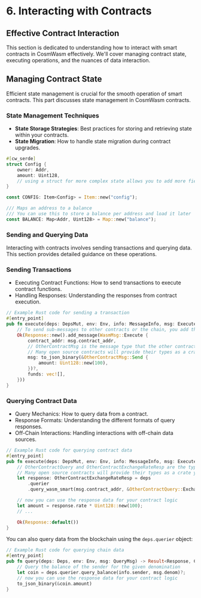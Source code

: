 # 6. Interacting with Contracts

## Effective Contract Interaction

This section is dedicated to understanding how to interact with smart contracts in CosmWasm effectively. We'll cover managing contract state, executing operations, and the nuances of data interaction.

## Managing Contract State

Efficient state management is crucial for the smooth operation of smart contracts. This part discusses state management in CosmWasm contracts.

### State Management Techniques

- **State Storage Strategies**: Best practices for storing and retrieving state within your contracts.
- **State Migration**: How to handle state migration during contract upgrades.

```rust
#[cw_serde]
struct Config {
    owner: Addr,
    amount: Uint128,
    // using a struct for more complex state allows you to add more fields later on without breaking the contract
}

const CONFIG: Item<Config> = Item::new("config");

/// Maps an address to a balance
/// You can use this to store a balance per address and load it later
const BALANCE: Map<Addr, Uint128> = Map::new("balance");
```

### Sending and Querying Data

Interacting with contracts involves sending transactions and querying data. This section provides detailed guidance on these operations.

### Sending Transactions

- Executing Contract Functions: How to send transactions to execute contract functions.
- Handling Responses: Understanding the responses from contract execution.

```rust
// Example Rust code for sending a transaction
#[entry_point]
pub fn execute(deps: DepsMut, env: Env, info: MessageInfo, msg: ExecuteMsg) -> StdResult<Response> {
    // To send sub-messages to other contracts or the chain, you add them to the Response that you return
    Ok(Response::new().add_message(WasmMsg::Execute {
        contract_addr: msg.contract_addr,
        // OtherContractMsg is the message type that the other contract will understand.
        // Many open source contracts will provide their types as a crate you can use.
        msg: to_json_binary(&OtherContractMsg::Send {
            amount: Uint128::new(100),
        })?,
        funds: vec![],
    }))
}
```

### Querying Contract Data

- Query Mechanics: How to query data from a contract.
- Response Formats: Understanding the different formats of query responses.
- Off-Chain Interactions: Handling interactions with off-chain data sources.

```rust
// Example Rust code for querying contract data
#[entry_point]
pub fn execute(deps: DepsMut, env: Env, info: MessageInfo, msg: ExecuteMsg) -> StdResult<Response> {
    // OtherContractQuery and OtherContractExchangeRateResp are the types the other contract expects / returns
    // Many open source contracts will provide their types as a crate you can use.
    let response: OtherContractExchangeRateResp = deps
        .querier
        .query_wasm_smart(msg.contract_addr, &OtherContractQuery::ExchangeRate {})?;

    // now you can use the response data for your contract logic
    let amount = response.rate * Uint128::new(100);
    // ...

    Ok(Response::default())
}
```

You can also query data from the blockchain using the `deps.querier` object:

```rust
// Example Rust code for querying chain data
#[entry_point]
pub fn query(deps: Deps, env: Env, msg: QueryMsg) -> Result<Response, ContractError> {
    // Query the balance of the sender for the given denomination
    let coin = deps.querier.query_balance(info.sender, msg.denom)?;
    // now you can use the response data for your contract logic
    to_json_binary(&coin.amount)
}
```

